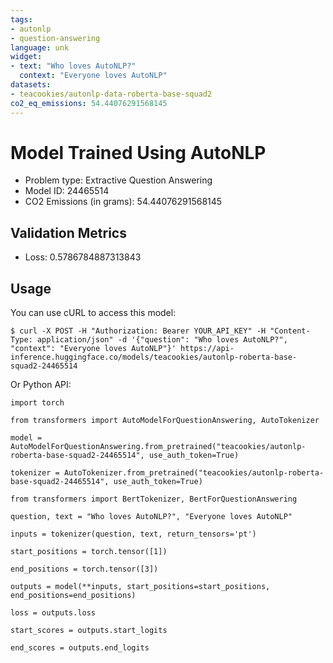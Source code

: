 ```yaml
---
tags:
- autonlp
- question-answering
language: unk
widget:
- text: "Who loves AutoNLP?"
  context: "Everyone loves AutoNLP"
datasets:
- teacookies/autonlp-data-roberta-base-squad2
co2_eq_emissions: 54.44076291568145
---
```


# Model Trained Using AutoNLP

- Problem type: Extractive Question Answering
- Model ID: 24465514
- CO2 Emissions (in grams): 54.44076291568145

## Validation Metrics

- Loss: 0.5786784887313843

## Usage

You can use cURL to access this model:

```
$ curl -X POST -H "Authorization: Bearer YOUR_API_KEY" -H "Content-Type: application/json" -d '{"question": "Who loves AutoNLP?", "context": "Everyone loves AutoNLP"}' https://api-inference.huggingface.co/models/teacookies/autonlp-roberta-base-squad2-24465514
```

Or Python API:

```
import torch

from transformers import AutoModelForQuestionAnswering, AutoTokenizer

model = AutoModelForQuestionAnswering.from_pretrained("teacookies/autonlp-roberta-base-squad2-24465514", use_auth_token=True)

tokenizer = AutoTokenizer.from_pretrained("teacookies/autonlp-roberta-base-squad2-24465514", use_auth_token=True)

from transformers import BertTokenizer, BertForQuestionAnswering

question, text = "Who loves AutoNLP?", "Everyone loves AutoNLP"

inputs = tokenizer(question, text, return_tensors='pt')

start_positions = torch.tensor([1])

end_positions = torch.tensor([3])

outputs = model(**inputs, start_positions=start_positions, end_positions=end_positions)

loss = outputs.loss

start_scores = outputs.start_logits

end_scores = outputs.end_logits
```